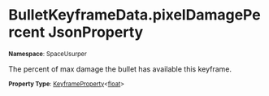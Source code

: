 # BulletKeyframeData.pixelDamagePercent JsonProperty

<small>**Namespace**: SpaceUsurper</small>

The percent of max damage the bullet has available this keyframe.

<small>**Property Type**: [KeyframeProperty](../KeyframeProperty-1.md)&lt;[float](https://docs.microsoft.com/en-us/dotnet/api/system.single?view=netframework-4.5)&gt;</small>

